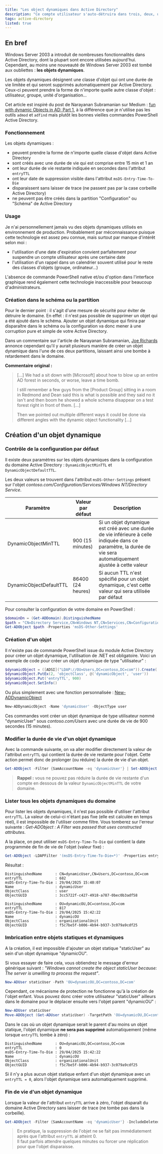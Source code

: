 ```yaml
---
title: "Les object dynamiques dans Active Directory"
description: "Ce compte utilisateur s'auto-détruira dans trois, deux, un..."
tags: active-directory
listed: true
---
```


## En bref

Windows Server 2003 a introduit de nombreuses fonctionnalités dans Active Directory, dont la plupart sont encore utilisées aujourd'hui. Cependant, au moins une nouveauté de Windows Server 2003 est tombé aux oubliettes : **les objets dynamiques**.

Les objets dynamiques désignent une classe d'objet qui ont une durée de vie limitée et qui seront supprimés automatiquement par Active Directory. Ceux-ci peuvent prendre la forme de n'importe quelle autre classe d'objet : utilisateur, groupe, unité d'organisation...

Cet article est inspiré du post de Narayanan Subramanian sur Medium : [fun with dynamic Objects in AD: Part 1](https://medium.com/@nannnu/fun-with-dynamic-objects-in-ad-part-1-743c21dd934f), à la différence que je n'utilise pas les outils `admod` et `adfind` mais plutôt les bonnes vieilles commandes PowerShell Active Directory.

### Fonctionnement

Les objets dynamiques :

- peuvent prendre la forme de n'importe quelle classe d'objet dans Active Directory
- sont créés avec une durée de vie qui est comprise entre 15 min et 1 an
- ont leur durée de vie restante indiquée en secondes dans l'attribut `entryTTL`
- ont leur date de suppression visible dans l'attribut `msDS-Entry-Time-To-Die`
- disparaissent sans laisser de trace (ne passent pas par la case corbeille Active Directory)
- ne peuvent pas être créés dans la partition "Configuration" ou "Schéma" de Active Directory

### Usage

Je n'ai personnellement jamais vu des objets dynamiques utilisés en environnement de production. Probablement par méconnaissance puisque cette technologie est assez peu connue, mais surtout par manque d'intérêt selon moi :

- l'utilisation d'une date d'expiration convient parfaitement pour suspendre un compte utilisateur après une certaine date
- l'utilisation d'un rappel dans un calendrier souvent utilisé pour le reste des classes d'objets (groupe, ordinateur...)

L'absence de commande PowerShell native et/ou d'option dans l'interface graphique rend également cette technologie inaccessible pour beaucoup d'administrateurs.

### Création dans le schéma ou la partition

Pour le dernier point : il s'agit d'une mesure de sécurité pour éviter de détruire le domaine. En effet : il n'est pas possible de supprimer un objet qui a été ajouté dans le schéma. Ajouter un objet dynamique qui finira par disparaître dans le schéma ou la configuration va donc mener à une corruption pure et simple de votre Active Directory.

Dans un commentaire sur l'article de Narayanan Subramanian, [Joe Richards](https://joeware.net/) annonce cependant qu'il y aurait plusieurs manière de créer un objet dynamique dans l'une de ces deux partitions, laissant ainsi une bombe à retardement dans le domaine.

**Commentaire original :**

> [...] We had a sit down with [Microsoft] about how to blow up an entire AD forest in seconds, or worse, leave a time bomb.
>
> I still remember a few guys from the [Product Group] sitting in a room in Redmond and Dean said this is what is possible and they said no it isn't and then boom he showed a whole schema disappear on a test forest right in front of them. [...]
>
> Then we pointed out multiple different ways it could be done via different angles with the dynamic object functionality [...]

## Création d'un objet dynamique

### Contrôle de la configuration par défaut

Il existe deux paramètres sur les objets dynamiques dans la configuration du domaine Active Directory : `DynamicObjectMinTTL` et `DynamicObjectDefaultTTL`.

Les deux valeurs se trouvent dans l'attribut `msDS-Other-Settings` présent sur l'objet *contoso.com/Configuration/Services/Windows NT/Directory Service*.

Paramètre | Valeur par défaut | Description
--------- | ----------------- | -----------
DynamicObjectMinTTL | 900 (15 minutes) | Si un objet dynamique est créé avec une durée de vie inférieure à celle indiquée dans ce paramètre, la durée de vie sera automatiquement ajustée à cette valeur
DynamicObjectDefaultTTL | 86400 (24 heures) | Si aucun TTL n'est spécifié pour un objet dynamique, c'est cette valeur qui sera utilisée par défaut

Pour consulter la configuration de votre domaine en PowerShell :

```powershell
$domainDn = (Get-ADDomain).DistinguishedName
$path = "CN=Directory Service,CN=Windows NT,CN=Services,CN=Configuration,$domainDn"
Get-ADObject $path -Properties 'msDS-Other-Settings'
```

### Création d'un objet

Il n'existe pas de commande PowerShell issue du module Active Directory pour créer un objet dynamique, l'utilisation de .NET est obligatoire. Voici un exemple de code pour créer un objet dynamique de type "utilisateur" :

```powershell
$dynamicObject = ([ADSI]("LDAP://OU=Users,DC=contoso,DC=com")).Create('user', 'CN=dynamicUser,CN=Users,DC=contoso,DC=com')
$dynamicObject.PutEx(2, 'objectClass', @('dynamicObject', 'user'))
$dynamicObject.Put('entryTTL', 900)
$dynamicObject.SetInfo()
```

Ou plus simplement avec une fonction personnalisée : [New-ADDynamicObject](https://gist.github.com/leobouard/16f90612a5461d2a9cec49cad6056929)

```powershell
New-ADDynamicObject -Name 'dynamicUser' -ObjectType user
```

Ces commandes vont créer un objet dynamique de type utilisateur nommé "dynamicUser" sous *contoso.com/Users* avec une durée de vie de 900 secondes (15 minutes).

### Modifier la durée de vie d'un objet dynamique

Avec la commande suivante, on va aller modifier directement la valeur de l'attribut `entryTTL` qui contient la durée de vie restante pour l'objet. Cette action permet donc de prolonger (ou réduire) la durée de vie d'un objet.

```powershell
Get-ADObject -Filter {SamAccountName -eq 'dynamicUser'} | Set-ADObject -Replace @{entryTTL = 900}
```

> **Rappel :** vous ne pouvez pas réduire la durée de vie restante d'un compte en dessous de la valeur `DynamicObjectMinTTL` de votre domaine.

### Lister tous les objets dynamiques du domaine

Pour lister les objets dynamiques, il n'est pas possible d'utiliser l'attribut `entryTTL`. La valeur de celui-ci n'étant pas fixe (elle est calculée en temps réel), il est impossible de l'utiliser comme filtre. Vous tomberez sur l'erreur suivante : *Get-ADObject : A Filter was passed that uses constructed attributes*.

A la place, on peut utiliser `msDS-Entry-Time-To-Die` qui contient la date programmée de fin de vie de l'objet (valeur fixe) :

```powershell
Get-ADObject -LDAPFilter '(msDS-Entry-Time-To-Die=*)' -Properties entryTTL, msDS-Entry-Time-To-Die
```

Résultat :

```plaintext
DistinguishedName      : CN=dynamicUser,CN=Users,DC=contoso,DC=com
entryTTL               : 682
msDS-Entry-Time-To-Die : 29/04/2025 15:40:07
Name                   : dynamicUser
ObjectClass            : user
ObjectGUID             : 3cc5722f-c427-4918-a787-0bec0b3adf58

DistinguishedName      : OU=dynamicOU,DC=contoso,DC=com
entryTTL               : 817
msDS-Entry-Time-To-Die : 29/04/2025 15:42:22
Name                   : dynamicOU
ObjectClass            : organizationalUnit
ObjectGUID             : f5c7be5f-b006-4b94-b937-3c079a9cdf25
```

### Imbrication entre objets statiques et dynamiques

A la création, il est impossible d'ajouter un objet statique "staticUser" au sein d'un objet dynamique "dynamicOU".

Si vous essayer de faire cela, vous obtiendrez le message d'erreur générique suivant : *"Windows cannot create the object staticUser because: The server is unwilling to process the request"*.

```powershell
New-ADUser staticUser -Path 'OU=dynamicOU,DC=contoso,DC=com'
```

Cependant, ce mécanisme de protection ne fonctionne qu'à la création de l'objet enfant. Vous pouvez donc créer votre utilisateur "staticUser" ailleurs dans le domaine pour le déplacer ensuite vers l'objet parent "dynamicOU" :

```powershell
New-ADUser staticUser
Move-ADObject (Get-ADUser staticUser) -TargetPath 'OU=dynamicOU,DC=contoso,DC=com'
```

Dans le cas où un objet dynamique serait le parent d'au moins un objet statique, l'objet dynamique **ne sera pas supprimé** automatiquement (même lorsque `entryTTL` tombe à zéro) :

```plaintext
DistinguishedName      : OU=dynamicOU,DC=contoso,DC=com
entryTTL               : 0
msDS-Entry-Time-To-Die : 29/04/2025 15:42:22
Name                   : dynamicOU
ObjectClass            : organizationalUnit
ObjectGUID             : f5c7be5f-b006-4b94-b937-3c079a9cdf25
```

Si il n'y a plus aucun objet statique enfant d'un objet dynamique avec un `entryTTL = 0`, alors l'objet dynamique sera automatiquement supprimé.

### Fin de vie d'un objet dynamique

Lorsque la valeur de l'attribut `entryTTL` arrive à zéro, l'objet disparaît du domaine Active Directory sans laisser de trace (ne tombe pas dans la corbeille).

```powershell
Get-ADObject -Filter {SamAccountName -eq 'dynamicUser'} -IncludeDeletedObjects
```

> En pratique, la suppression de l'objet ne se fait pas immédiatement après que l'attribut `entryTTL` ai atteint 0.\
> Il faut parfois attendre quelques minutes ou forcer une réplication pour que l'objet disparaisse.
